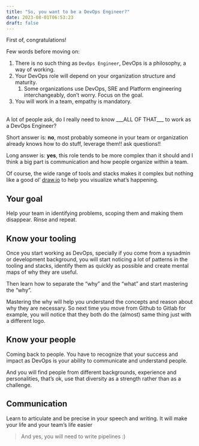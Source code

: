 ```yaml
---
title: "So, you want to be a DevOps Engineer?"
date: 2023-08-01T06:53:23
draft: false
---
```


First of, congratulations!

Few words before moving on:

1. There is no such thing as `DevOps Engineer`, DevOps is a philosophy, a way of working.
2. Your DevOps role will depend on your organization structure and maturity.
    1. Some organizations use DevOps, SRE and Platform engineering interchangeably, don’t worry. Focus on the goal.
3. You will work in a team, empathy is mandatory.

</br>
A lot of people ask, do I really need to know ___ALL OF THAT___ to work as a DevOps Engineer?

Short answer is: **no**, most probably someone in your team or organization already knows how to do stuff, leverage them!! ask questions!!

Long answer is: **yes**, this role tends to be more complex than it should and I think a big part is communication and how people organize within a team.

Of course, the wide range of tools and stacks makes it complex but nothing like a good ol’ [draw.io](http://draw.io) to help you visualize what’s happening.

## Your goal

Help your team in identifying problems, scoping them and making them disappear. Rinse and repeat.

## Know your tooling

Once you start working as DevOps, specially if you come from a sysadmin or development background, you will start noticing a lot of patterns in the tooling and stacks, identify them as quickly as possible and create mental maps of why they are useful.

Then learn how to separate the “why” and the “what” and start mastering the “why”.

Mastering the why will help you understand the concepts and reason about why they are necessary. So next time you move from Github to Gitlab for example, you will notice that they both do the (almost) same thing just with a different logo.

## Know your people

Coming back to people. You have to recognize that your success and impact as DevOps is your ability to communicate and understand people.

And you will find people from different backgrounds, experience and personalities, that’s ok, use that diversity as a strength rather than as a challenge.

## Communication

Learn to articulate and be precise in your speech and writing. It will make your life and your team’s life easier

> And yes, you will need to write pipelines :)